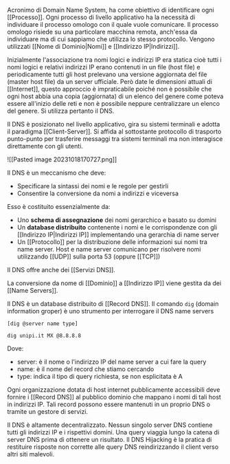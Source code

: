 Acronimo di Domain Name System, ha come obiettivo di identificare ogni [[Processo]].
Ogni processo di livello applicativo ha la necessità di individuare il processo omologo con il quale vuole comunicare. Il processo omologo risiede su una particolare macchina remota, anch'essa da individuare ma di cui sappiamo che utilizza lo stesso protocollo.
Vengono utilizzati [[Nome di Dominio|Nomi]] e [[Indirizzo IP|Indirizzi]].

Inizialmente l'associazione tra nomi logici e indirizzi IP era statica cioè tutti i nomi logici e relativi indirizzi IP erano contenuti in un file (host file) e periodicamente tutti gli host prelevano una versione aggiornata del file (master host file) da un server ufficiale.
Però date le dimensioni attuali di [[Internet]], questo approccio è impraticabile poiché non è possibile che ogni host abbia una copia (aggiornata) di un elenco del genere come poteva essere all'inizio delle reti e non è possibile neppure centralizzare un elenco del genere.
Si utilizza pertanto il DNS.

Il DNS è posizionato nel livello applicativo, gira su sistemi terminali e adotta il paradigma [[Client-Server]].
Si affida al sottostante protocollo di trasporto punto-punto per trasferire messaggi tra sistemi terminali ma non interagisce direttamente con gli utenti.

![[Pasted image 20231018170727.png]]

Il DNS è un meccanismo che deve:
- Specificare la sintassi dei nomi e le regole per gestirli
- Consentire la conversione da nomi a indirizzi e viceversa

Esso è costituito essenzialmente da:
- Uno **schema di assegnazione** dei nomi gerarchico e basato su domini
- Un **database distribuito** contenente i nomi e le corrispondenze con gli [[Indirizzo IP|Indirizzi IP]] implementando una gerarchia di name server
- Un [[Protocollo]] per la distribuzione delle informazioni sui nomi tra name server. Host e name server comunicano per risolvere nomi utilizzando [[UDP]] sulla porta 53 (oppure [[TCP]])

Il DNS offre anche dei [[Servizi DNS]].

La conversione da nome di [[Dominio]] a [[Indirizzo IP]] viene gestita da dei [[Name Servers]].


Il DNS è un database distribuito di [[Record DNS]].
Il comando `dig` (domain information groper) è uno strumento per interrogare il DNS name servers 
```dns
[dig @server name type]

dig unipi.it MX @8.8.8.8
``` 
Dove:
- server: è il nome o l'indirizzo IP del name server a cui fare la query
- name: è il nome del record che stiamo cercando
- type: indica il tipo di query richiesta, se non esplicitata è A

Ogni organizzazione dotata di host internet pubblicamente accessibili deve fornire i [[Record DNS]] al pubblico dominio che mappano i nomi di tali host in indirizzi IP.
Tali record possono essere mantenuti in un proprio DNS o tramite un gestore di servizi.

Il DNS è altamente decentralizzato. Nessun singolo server DNS contiene tutti gli indirizzi IP e i rispettivi domini. Una query viaggia lungo la catena di server DNS prima di ottenere un risultato. Il DNS Hijacking è la pratica di restituire risposte non corrette alle query DNS reindirizzando il client verso altri siti malevoli.

